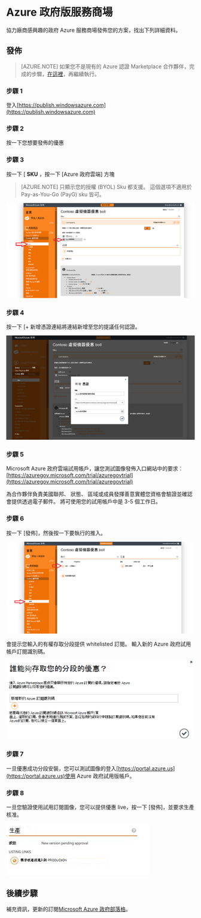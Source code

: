 <properties
            pageTitle="Azure 政府文件 |Microsoft Azure"
            description="以下提供功能及的比較開發 Azure 政府版的應用程式。"
            services="Azure-Government"
            cloud="gov"
            documentationCenter=""
            authors="tsingh"
            manager="asimm"
            editor=""/>
 
<tags    ms.service="multiple"
            ms.devlang="na"
            ms.topic="article"
            ms.tgt_pltfrm="na"
            ms.workload="azure-government"
            ms.date="10/20/2016"
            ms.author="zakramer;tsingh;divacc"/> 

# <a name="azure-government-marketplace"></a>Azure 政府版服務商場
協力廠商感興趣的政府 Azure 服務商場發佈您的方案，找出下列詳細資料。

## <a name="publishing"></a>發佈
>[AZURE.NOTE] 如果您不是現有的 Azure 認證 Marketplace 合作夥伴，完成的步驟，[在這裡](../marketplace-publishing/marketplace-publishing-getting-started.md)，再繼續執行。

### <a name="step-1"></a>步驟 1  
登入[https://publish.windowsazure.com](https://publish.windowsazure.com)

### <a name="step-2"></a>步驟 2
按一下您想要發佈的優惠

### <a name="step-3"></a>步驟 3
按一下 [ **SKU** ，按一下 [Azure 政府雲端] 方塊

>[AZURE.NOTE] 只顯示您的授權 (BYOL) Sku 都支援。  這個選項不適用於 Pay-as-You-Go (PayG) sku 皆可。

![替代文字](./media/government-manage-marketplace-partner-1.png)

### <a name="step-4"></a>步驟 4
按一下 [+ 新增憑證連結將連結新增至您的提議任何認證。

![替代文字](./media/government-manage-marketplace-partner-2.png)

### <a name="step-5"></a>步驟 5
Microsoft Azure 政府雲端試用帳戶，讓您測試圖像發佈入口網站中的要求︰ [https://azuregov.microsoft.com/trial/azuregovtrial](https://azuregov.microsoft.com/trial/azuregovtrial)

為合作夥伴負責美國聯邦、 狀態、 區域或成員發揮善意實體您資格會驗證並確認會提供透過電子郵件。  將可使用您的試用帳戶中是 3-5 個工作日。

### <a name="step-6"></a>步驟 6
按一下 [發佈]，然後按一下要執行的推入。 

![替代文字](./media/government-manage-marketplace-partner-3.png)

會提示您輸入的有權存取分段提供 whitelisted 訂閱。 輸入新的 Azure 政府試用帳戶訂閱識別碼。

![替代文字](./media/government-manage-marketplace-partner-4.png)

### <a name="step-7"></a>步驟 7
一旦優惠成功分段安裝，您可以測試圖像的登入[https://portal.azure.us](https://portal.azure.us)使用 Azure 政府試用版帳戶。

### <a name="step-8"></a>步驟 8
一旦您驗證使用試用訂閱圖像，您可以提供優惠 live，按一下 [發佈]，並要求生產核准。 

![替代文字](./media/government-manage-marketplace-partner-5.png)

## <a name="next-steps"></a>後續步驟

補充資訊，更新的訂閱[Microsoft Azure 政府部落格](https://blogs.msdn.microsoft.com/azuregov/)。

